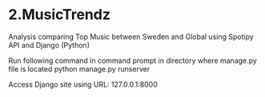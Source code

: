 # 2.MusicTrendz
 Analysis comparing Top Music between Sweden and Global using Spotipy API and Django (Python)

Run following command in command prompt in directory where manage.py file is located
python manage.py runserver

Access Django site using URL: 127.0.0.1:8000
